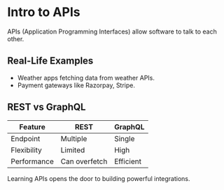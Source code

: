 # Intro to APIs

APIs (Application Programming Interfaces) allow software to talk to each other.

## Real-Life Examples

- Weather apps fetching data from weather APIs.
- Payment gateways like Razorpay, Stripe.

## REST vs GraphQL

| Feature      | REST         | GraphQL     |
|--------------|--------------|-------------|
| Endpoint     | Multiple     | Single      |
| Flexibility  | Limited      | High        |
| Performance  | Can overfetch| Efficient   |

Learning APIs opens the door to building powerful integrations.
